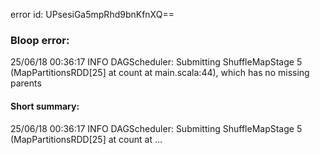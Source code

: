 error id: UPsesiGa5mpRhd9bnKfnXQ==
### Bloop error:

25/06/18 00:36:17 INFO DAGScheduler: Submitting ShuffleMapStage 5 (MapPartitionsRDD[25] at count at main.scala:44), which has no missing parents
#### Short summary: 

25/06/18 00:36:17 INFO DAGScheduler: Submitting ShuffleMapStage 5 (MapPartitionsRDD[25] at count at ...